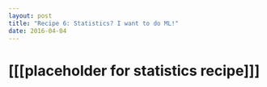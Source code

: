```yaml
---
layout: post
title: "Recipe 6: Statistics? I want to do ML!"
date: 2016-04-04
---
```


# [[[placeholder for statistics recipe]]]
